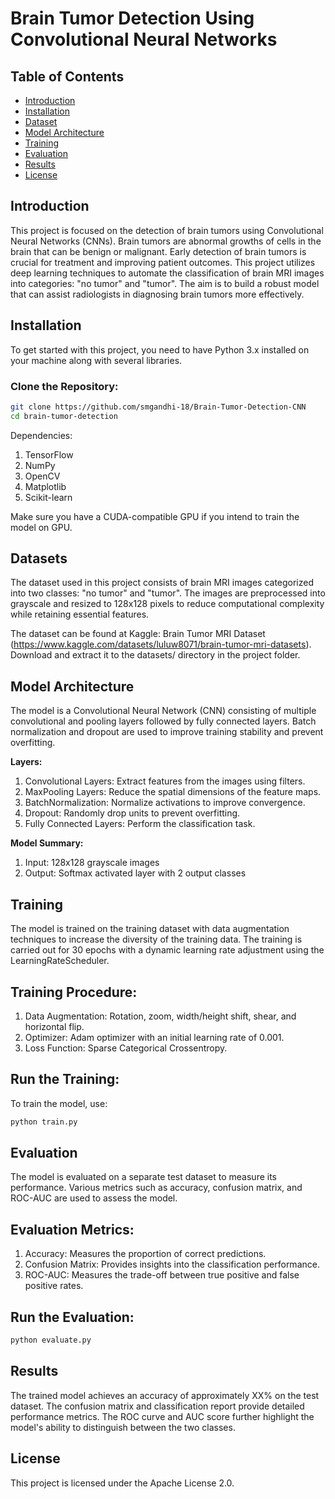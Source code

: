 # Brain Tumor Detection Using Convolutional Neural Networks

## Table of Contents
- [Introduction](#introduction)
- [Installation](#installation)
- [Dataset](#dataset)
- [Model Architecture](#model-architecture)
- [Training](#training)
- [Evaluation](#evaluation)
- [Results](#results)
- [License](#license)

## Introduction
This project is focused on the detection of brain tumors using Convolutional Neural Networks (CNNs). Brain tumors are abnormal growths of cells in the brain that can be benign or malignant. Early detection of brain tumors is crucial for treatment and improving patient outcomes. This project utilizes deep learning techniques to automate the classification of brain MRI images into categories: "no tumor" and "tumor". The aim is to build a robust model that can assist radiologists in diagnosing brain tumors more effectively.

## Installation
To get started with this project, you need to have Python 3.x installed on your machine along with several libraries.

### Clone the Repository:
```bash
git clone https://github.com/smgandhi-18/Brain-Tumor-Detection-CNN
cd brain-tumor-detection
```

Dependencies:
1. TensorFlow
2. NumPy
3. OpenCV
4. Matplotlib
5. Scikit-learn
   
Make sure you have a CUDA-compatible GPU if you intend to train the model on GPU.

## Datasets
The dataset used in this project consists of brain MRI images categorized into two classes: "no tumor" and "tumor". The images are preprocessed into grayscale and resized to 128x128 pixels to reduce computational complexity while retaining essential features.

The dataset can be found at Kaggle: Brain Tumor MRI Dataset (https://www.kaggle.com/datasets/luluw8071/brain-tumor-mri-datasets). Download and extract it to the datasets/ directory in the project folder.

## Model Architecture
The model is a Convolutional Neural Network (CNN) consisting of multiple convolutional and pooling layers followed by fully connected layers. Batch normalization and dropout are used to improve training stability and prevent overfitting.

**Layers:**
1. Convolutional Layers: Extract features from the images using filters.
2. MaxPooling Layers: Reduce the spatial dimensions of the feature maps.
3. BatchNormalization: Normalize activations to improve convergence.
4. Dropout: Randomly drop units to prevent overfitting.
5. Fully Connected Layers: Perform the classification task.

**Model Summary:**
1. Input: 128x128 grayscale images
2. Output: Softmax activated layer with 2 output classes

## Training
The model is trained on the training dataset with data augmentation techniques to increase the diversity of the training data. The training is carried out for 30 epochs with a dynamic learning rate adjustment using the LearningRateScheduler.

## Training Procedure:
1. Data Augmentation: Rotation, zoom, width/height shift, shear, and horizontal flip.
2. Optimizer: Adam optimizer with an initial learning rate of 0.001.
3. Loss Function: Sparse Categorical Crossentropy.

## Run the Training:
To train the model, use:
```bash
python train.py
```

## Evaluation
The model is evaluated on a separate test dataset to measure its performance. Various metrics such as accuracy, confusion matrix, and ROC-AUC are used to assess the model.

## Evaluation Metrics:
1. Accuracy: Measures the proportion of correct predictions.
2. Confusion Matrix: Provides insights into the classification performance.
3. ROC-AUC: Measures the trade-off between true positive and false positive rates.

## Run the Evaluation:
```bash
python evaluate.py
```

## Results
The trained model achieves an accuracy of approximately XX% on the test dataset. The confusion matrix and classification report provide detailed performance metrics. The ROC curve and AUC score further highlight the model's ability to distinguish between the two classes.

## License
This project is licensed under the Apache License 2.0.
